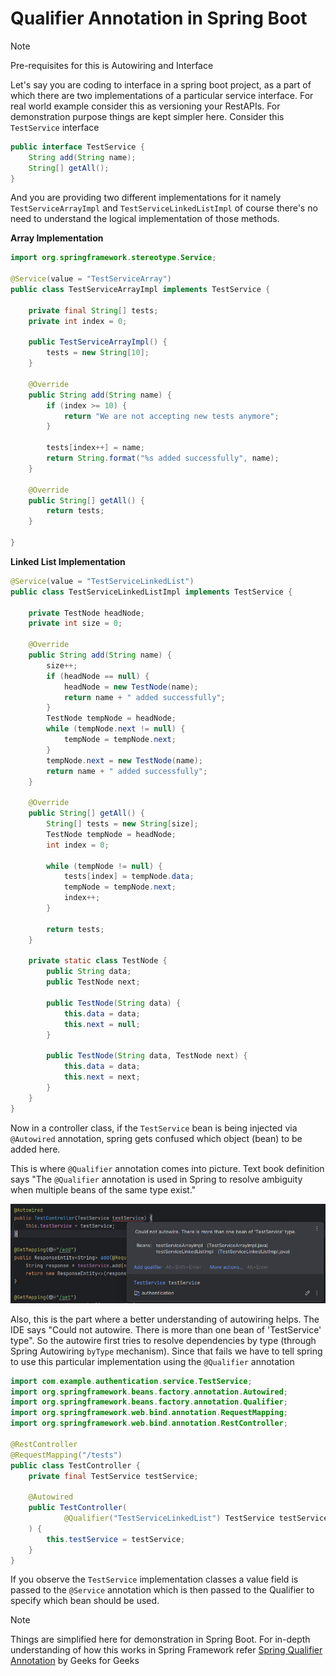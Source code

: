 # Qualifier Annotation in Spring Boot

> [!Note]
> Pre-requisites for this is Autowiring and Interface

Let's say you are coding to interface in a spring boot project, as a part of which there are two implementations of a 
particular service interface. For real world example consider this as versioning your RestAPIs.
For demonstration purpose things are kept simpler here. Consider this `TestService` interface

```java
public interface TestService {
    String add(String name);
    String[] getAll();
}
```

And you are providing two different implementations for it namely `TestServiceArrayImpl` and `TestServiceLinkedListImpl`
of course there's no need to understand the logical implementation of those methods.

**Array Implementation**

```java
import org.springframework.stereotype.Service;

@Service(value = "TestServiceArray")
public class TestServiceArrayImpl implements TestService {

    private final String[] tests;
    private int index = 0;

    public TestServiceArrayImpl() {
        tests = new String[10];
    }

    @Override
    public String add(String name) {
        if (index >= 10) {
            return "We are not accepting new tests anymore";
        }

        tests[index++] = name;
        return String.format("%s added successfully", name);
    }

    @Override
    public String[] getAll() {
        return tests;
    }

}
```

**Linked List Implementation**

```java
@Service(value = "TestServiceLinkedList")
public class TestServiceLinkedListImpl implements TestService {

    private TestNode headNode;
    private int size = 0;

    @Override
    public String add(String name) {
        size++;
        if (headNode == null) {
            headNode = new TestNode(name);
            return name + " added successfully";
        }
        TestNode tempNode = headNode;
        while (tempNode.next != null) {
            tempNode = tempNode.next;
        }
        tempNode.next = new TestNode(name);
        return name + " added successfully";
    }

    @Override
    public String[] getAll() {
        String[] tests = new String[size];
        TestNode tempNode = headNode;
        int index = 0;

        while (tempNode != null) {
            tests[index] = tempNode.data;
            tempNode = tempNode.next;
            index++;
        }

        return tests;
    }

    private static class TestNode {
        public String data;
        public TestNode next;

        public TestNode(String data) {
            this.data = data;
            this.next = null;
        }

        public TestNode(String data, TestNode next) {
            this.data = data;
            this.next = next;
        }
    }
}
```

Now in a controller class, if the `TestService` bean is being injected via `@Autowired` annotation, spring gets confused
which object (bean) to be added here.

This is where `@Qualifier` annotation comes into picture. Text book definition says "The `@Qualifier` annotation is used
in Spring to resolve ambiguity when multiple beans of the same type exist."

![img.png](img.png)

Also, this is the part where a better understanding of autowiring helps. The IDE says "Could not autowire. There is more
than one bean of 'TestService' type". So the autowire first tries to resolve dependencies by type (through Spring 
Autowiring `byType` mechanism). Since that fails we have to tell spring to use this particular implementation  using the
`@Qualifier` annotation

```java
import com.example.authentication.service.TestService;
import org.springframework.beans.factory.annotation.Autowired;
import org.springframework.beans.factory.annotation.Qualifier;
import org.springframework.web.bind.annotation.RequestMapping;
import org.springframework.web.bind.annotation.RestController;

@RestController
@RequestMapping("/tests")
public class TestController {
    private final TestService testService;

    @Autowired
    public TestController(
            @Qualifier("TestServiceLinkedList") TestService testService
    ) {
        this.testService = testService;
    }
}
```

If you observe the `TestService` implementation classes a value field is passed to the `@Service` annotation which is 
then passed to the Qualifier to specify which bean should be used.

> [!Note]
> Things are simplified here for demonstration in Spring Boot.
> For in-depth understanding of how this works in Spring Framework refer [Spring Qualifier Annotation](https://www.geeksforgeeks.org/spring-qualifier-annotation-with-example) by Geeks for Geeks